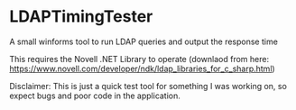 LDAPTimingTester
==============

A small winforms tool to run LDAP queries and output the response time

This requires the Novell .NET Library to operate (downlaod from here: https://www.novell.com/developer/ndk/ldap_libraries_for_c_sharp.html)

Disclaimer: This is just a quick test tool for something I was working on, so expect bugs and poor code in the application.